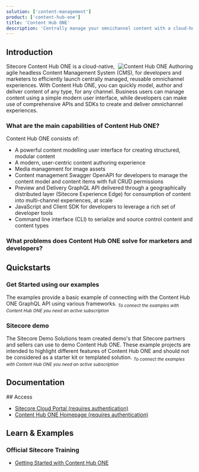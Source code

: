 ```yaml
---
solution: ['content-management']
product: ['content-hub-one']
title: 'Content Hub ONE'
description: 'Centrally manage your omnichannel content with a cloud-hosted headless Web CMS.'
---
```


## Introduction

<img src="/images/products/chone/effortless-content-authoring.svg" alt="Content Hub ONE Authoring" className="ml-4 inline w-1/3" align="right" />
Sitecore Content Hub ONE is a cloud-native, agile headless Content Management System (CMS), for developers and marketers to efficiently launch centrally managed, reusable omnichannel experiences. With Content Hub ONE, you can quickly model, author and deliver content of any type, for any channel. Business users can manage content using a simple modern user interface, while developers can make use of comprehensive APIs and SDKs to create and deliver omnichannel experiences.

### What are the main capabilities of Content Hub ONE?

Content Hub ONE consists of:

- A powerful content modelling user interface for creating structured, modular content
- A modern, user-centric content authoring experience
- Media management for image assets
- Content management Swagger OpenAPI for developers to manage the content model and content items with full CRUD permissions
- Preview and Delivery GraphQL API delivered through a geographically distributed layer (Sitecore Experience Edge) for consumption of content into multi-channel experiences, at scale
- JavaScript and Client SDK for developers to leverage a rich set of developer tools
- Command line interface (CLI) to serialize and source control content and content types

### What problems does Content Hub ONE solve for marketers and developers?

<VideoPromo youTubeId="cP2BBlgKZS8" title="" description="Content Hub One is designed for brands that need an agile headless CMS to support quickly evolving experiences targeting multiple channels. With Content Hub ONE marketers can deliver consistency across touchpoints while maintaining the content in one central location." />

## Quickstarts

### Get Started using our examples

The examples provide a basic example of connecting with the Content Hub ONE GraphQL API using various frameworks.
<Row columns={3}>
<Repository framework="Nextjs" description="Starter kit using Content Hub ONE and Next.js" repositoryUrl="https://github.com/Sitecore/contenthubone-examples/tree/main/hello-world-nextjs" />
<Repository framework="Nextjs" description="Example implementation of Content Hub ONE and Next.js" repositoryUrl="https://github.com/Sitecore/contenthubone-examples/tree/main/hello-world-nextjs" />
<Repository framework="vue" description="Example implementation of Content Hub ONE and Vue.js" repositoryUrl="https://github.com/Sitecore/contenthubone-examples/tree/main/hello-world-vue" />
<Repository framework="astro" description="Example implementation of Content Hub ONE and Astro" repositoryUrl="https://github.com/Sitecore/contenthubone-examples/tree/main/hello-world-astro" />
<Repository framework="svelte" description="Example implementation of Content Hub ONE and Svelte" repositoryUrl="https://github.com/Sitecore/contenthubone-examples/tree/main/hello-world-svelte" />
</Row>
<sub>_To connect the examples with Content Hub ONE you need an active subscription_</sub>

### Sitecore demo

The Sitecore Demo Solutions team created demo's that Sitecore partners and sellers can use to demo Content Hub ONE. These example projects are intended to highlight different features of Content Hub ONE and should not be considered as a starter kit or templated solution.
<Row columns={3}>
<Repository framework="reactnative" name="PLAY! Media Native" description="React Native mobile app will allow users to submit content from end to end." repositoryUrl="https://github.com/Sitecore/Sitecore.Demo.CHONE/tree/main/play-media-native" />
<Repository framework="nextjs" name="PLAY! Media Next.js" description="Next.js responsive and mobile-first website with events and athletes." repositoryUrl="https://github.com/Sitecore/Sitecore.Demo.CHONE/tree/main/play-media/src" />
</Row>
<sub>_To connect the examples with Content Hub ONE you need an active subscription_</sub>

## Documentation

<Row columns="3">
<Link title="User Documentation" link="https://doc.sitecore.com/ch-one/en/users/content-hub-one/working-with-content-hub-one.html" />
<Link title="Developer Documentation" link="https://doc.sitecore.com/ch-one/en/developers/content-hub-one/developing-with-content-hub-one.html" />
<Link title="Architecture" link="https://doc.sitecore.com/ch-one/en/developers/content-hub-one/architecture.html" />
<Link title="Content Management API" link="https://doc.sitecore.com/ch-one/en/developers/content-hub-one/content-management-api.html" />
<Link title="Preview and Delivery API" link="https://doc.sitecore.com/ch-one/en/developers/content-hub-one/graphql--preview-and-delivery-apis.html" />
<Link title="Content Hub ONE CLI" link="https://doc.sitecore.com/ch-one/en/developers/content-hub-one/content-hub-one-cli.html" />
<Link title="Content Hub ONE client SDK" link="https://doc.sitecore.com/ch-one/en/developers/content-hub-one/content-hub-one-sdk.html" />
</Row>
## Access

- [Sitecore Cloud Portal (requires authentication)](https://portal.sitecorecloud.io/)
- [Content Hub ONE Homepage (requires authentication)](https://content.sitecorecloud.io/)

## Learn & Examples

### Official Sitecore Training

- [Getting Started with Content Hub ONE](https://learning.sitecore.com/learn/course/internal/view/elearning/1157/getting-started-with-content-hub-one)
